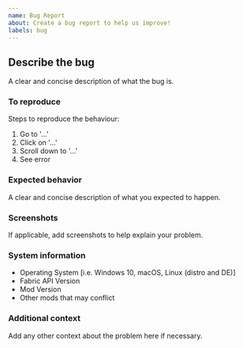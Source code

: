 ```yaml
---
name: Bug Report
about: Create a bug report to help us improve!
labels: bug
---
```

## Describe the bug
A clear and concise description of what the bug is.
### To reproduce
Steps to reproduce the behaviour:
1. Go to '...'
2. Click on '...'
3. Scroll down to '...'
4. See error
### Expected behavior
A clear and concise description of what you expected to happen.
### Screenshots
If applicable, add screenshots to help explain your problem.
### System information
- Operating System [i.e. Windows 10, macOS, Linux (distro and DE)]
- Fabric API Version
- Mod Version
- Other mods that may conflict
### Additional context
Add any other context about the problem here if necessary.